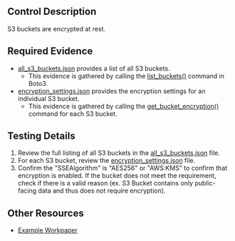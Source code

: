 ## Control Description
S3 buckets are encrypted at rest.

## Required Evidence
* [all_s3_buckets.json](./all_s3_buckets.json) provides a list of all S3 buckets.
  * This evidence is gathered by calling the [list_buckets()](https://boto3.amazonaws.com/v1/documentation/api/latest/reference/services/s3/client/list_buckets.html) command in Boto3.
* [encryption_settings.json](./buckets/itauditguy/encryption_settings.json) provides the encryption settings for an individual S3 bucket.
  * This evidence is gathered by calling the [get_bucket_encryption()](https://boto3.amazonaws.com/v1/documentation/api/latest/reference/services/s3/client/get_bucket_encryption.html) command for each S3 bucket.

## Testing Details
1. Review the full listing of all S3 buckets in the [all_s3_buckets.json](./all_s3_buckets.json) file.
2. For each S3 bucket, review the [encryption_settings.json](./buckets/itauditguy/encryption_settings.json) file.
3. Confirm the "SSEAlgorithm" is "AES256" or "AWS:KMS" to confirm that encryption is enabled. If the bucket does not meet the requirement, check if there is a valid reason (ex. S3 Bucket contains only public-facing data and thus does not require encryption).

## Other Resources
- [Example Workpaper](https://docs.google.com/spreadsheets/d/1bGfbXUTSzVCSGCWn7UtG6QN4wWeEKdrubygcCuDDjbI/edit?gid=1801900379)
